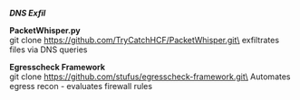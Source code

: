 ***DNS Exfil***

****PacketWhisper.py****\
git clone https://github.com/TryCatchHCF/PacketWhisper.git\
exfiltrates files via DNS queries 


****Egresscheck Framework****\
git clone https://github.com/stufus/egresscheck-framework.git\
Automates egress recon - evaluates firewall rules
